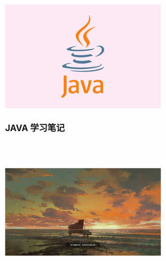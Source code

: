 ![logo](_public/favicon2.ico) 

# JAVA 学习笔记

&nbsp;

&nbsp;

&nbsp;

<!--background-->

![](_public/img/piano.jpg)